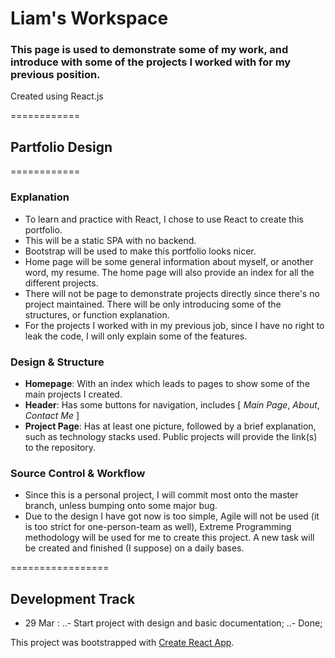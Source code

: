 # Liam's Workspace

### This page is used to demonstrate some of my work, and introduce with some of the projects I worked with for my previous position.

Created using React.js

============

## Partfolio Design
============

### Explanation

* To learn and practice with React, I chose to use React to create this portfolio.
* This will be a static SPA with no backend.
* Bootstrap will be used to make this portfolio looks nicer.
* Home page will be some general information about myself, or another word, my resume. The home page will also provide an index for all the different projects.
* There will not be page to demonstrate projects directly since there's no project maintained. There will be only introducing some of the structures, or function explanation.
* For the projects I worked with in my previous job, since I have no right to leak the code, I will only explain some of the features.

### Design & Structure

* **Homepage**: With an index which leads to pages to show some of the main projects I created.
* **Header**: Has some buttons for navigation, includes [ *Main Page*, *About*, *Contact Me* ]
* **Project Page**: Has at least one picture, followed by a brief explanation, such as technology stacks used. Public projects will provide the link(s) to the repository.

### Source Control & Workflow

* Since this is a personal project, I will commit most onto the master branch, unless bumping onto some major bug.
* Due to the design I have got now is too simple, Agile will not be used (it is too strict for one-person-team as well), Extreme Programming methodology will be used for me to create this project. A new task will be created and finished (I suppose) on a daily bases. 

=================
## Development Track

- 29 Mar : 
    ..- Start project with design and basic documentation;
    ..- Done; 








This project was bootstrapped with [Create React App](https://github.com/facebook/create-react-app).

